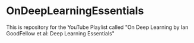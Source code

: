 # OnDeepLearningEssentials
This is repository for the YouTube Playlist called "On Deep Learning by Ian GoodFellow et al: Deep Learning Essentials"
